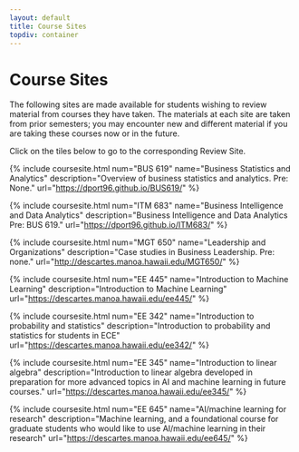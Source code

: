 ```yaml
---
layout: default
title: Course Sites
topdiv: container
---
```


# Course Sites

The following sites are made available for students wishing to review material from courses they have taken.  The materials at each site are taken from prior semesters; you may encounter new and different material if you are taking these courses now or in the future.

Click on the tiles below to go to the corresponding Review Site.

<div class="row">

 {% include coursesite.html num="BUS 619" name="Business Statistics and Analytics" description="Overview of business statistics and analytics. Pre: None." url="https://dport96.github.io/BUS619/" %}

 {% include coursesite.html num="ITM 683" name="Business Intelligence and Data Analytics" description="Business Intelligence and Data Analytics Pre: BUS 619." url="https://dport96.github.io/ITM683/" %}

 {% include coursesite.html num="MGT 650" name="Leadership and Organizations" description="Case studies in Business Leadership. Pre: none." url="http://descartes.manoa.hawaii.edu/MGT650/" %}

</div>

<div class="row">

{% include coursesite.html num="EE 445" name="Introduction to Machine Learning" description="Introduction to Machine Learning" url="https://descartes.manoa.hawaii.edu/ee445/" %}

{% include coursesite.html num="EE 342" name="Introduction to probability and statistics" description="Introduction to probability and statistics for students in ECE" url="https://descartes.manoa.hawaii.edu/ee342/" %}

{% include coursesite.html num="EE 345" name="Introduction to linear algebra" description="Introduction to linear algebra developed in preparation for more advanced topics in AI and machine learning in future courses." url="https://descartes.manoa.hawaii.edu/ee345/" %}
 
</div>
 
 <div class="row">

{% include coursesite.html num="EE 645" name="AI/machine learning for research" description="Machine learning, and a foundational course for graduate students who would like to use AI/machine learning in their research" url="https://descartes.manoa.hawaii.edu/ee645/" %}

</div>